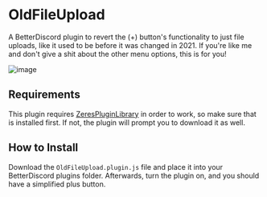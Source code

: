 # OldFileUpload

A BetterDiscord plugin to revert the (+) button's functionality to just file uploads, like it used to be before it was changed in 2021. If you're like me and don't give a shit about the other menu options, this is for you!

![image](https://user-images.githubusercontent.com/83364207/228118827-3aad4ed3-decd-479f-aa18-7a4e4ccda2ec.png)

## Requirements

This plugin requires [ZeresPluginLibrary](https://github.com/rauenzi/BDPluginLibrary) in order to work, so make sure that is installed first. If not, the plugin will prompt you to download it as well.

## How to Install

Download the `OldFileUpload.plugin.js` file and place it into your BetterDiscord plugins folder. Afterwards, turn the plugin on, and you should have a simplified plus button.
